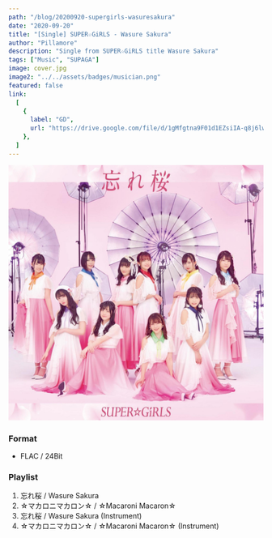 ```yaml
---
path: "/blog/20200920-supergirls-wasuresakura"
date: "2020-09-20"
title: "[Single] SUPER☆GiRLS - Wasure Sakura"
author: "Pillamore"
description: "Single from SUPER☆GiRLS title Wasure Sakura"
tags: ["Music", "SUPAGA"]
image: cover.jpg
image2: "../../assets/badges/musician.png"
featured: false
link:
  [
    {
      label: "GD",
      url: "https://drive.google.com/file/d/1gMfgtna9F01d1EZsiIA-q8j6lwk-s71c/view?usp=sharing",
    },
  ]
---
```


![SUPER☆GiRLS - Wasure Sakura](./cover.jpg)

### Format
- FLAC / 24Bit

### Playlist
01. 忘れ桜 / Wasure Sakura
02. ☆マカロニマカロン☆ / ☆Macaroni Macaron☆
03. 忘れ桜 / Wasure Sakura (Instrument)
04. ☆マカロニマカロン☆ / ☆Macaroni Macaron☆ (Instrument)